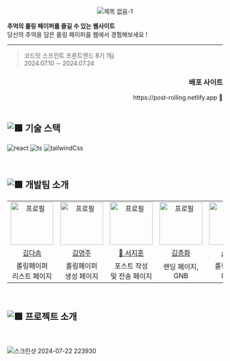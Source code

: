 
<div align="center">
  
![제목 없음-1](https://github.com/user-attachments/assets/8393f2fb-a90b-44af-8a41-1d172587425e)


</div>

**추억의 롤링 페이퍼를 즐길 수 있는 웹사이트** <br>
당신의 추억을 담은 롤링 페이퍼를 웹에서 경험해보세요 !

- - -
  


> <p>코드잇 스프린트 프론트엔드 8기 1팀 <br> 2024.07.10 ∼ 2024.07.24</p>

<div align="right">
<h3>배포 사이트</h3>
https://post-rolling.netlify.app 🔗
</div>



<br>

## <img src="https://github.com/user-attachments/assets/7b6b0302-f7cd-4480-b604-5daeb709e301" alt="🟪" > 기술 스택
  
![react](https://img.shields.io/badge/React-20232A?style=for-the-badge&logo=react&logoColor=61DAFB) 
![ts](https://img.shields.io/badge/TypeScript-007ACC?style=for-the-badge&logo=typescript&logoColor=white) 
![tailwindCss](https://img.shields.io/badge/Tailwind_CSS-38B2AC?style=for-the-badge&logo=tailwind-css&logoColor=white)

<br>

## <img src="https://github.com/user-attachments/assets/7b6b0302-f7cd-4480-b604-5daeb709e301" alt="🟪"> 개발팀 소개

<table align="center">
    <tr align="center">
        <td> <img src="https://github.com/user-attachments/assets/d9ade349-5c64-47e4-8321-a09758e46c3e" alt="프로필" width="100" /></td>
        <td><img src="https://github.com/user-attachments/assets/361ebb81-b0d1-4483-918e-82beff58bbad" alt="프로필" width="100" /></td>
        <td><img src="https://github.com/user-attachments/assets/c182ece6-599e-4347-b6d8-e25b3728fbaa" alt="프로필" width="100" /></td>
        <td><img src="https://github.com/user-attachments/assets/7daa9e47-1ca2-4d44-9040-21cf62190b83" alt="프로필" width="100" /></td>
        <td><img src="https://github.com/user-attachments/assets/6248776b-3401-48ee-bdf8-6879c8ab5e83" alt="프로필" width="100" /></td>
    </tr>
    <tr align="center">
        <td><a href="https://github.com/KimDasom521">김다솜</a></td>
        <td><a href="https://github.com/purplenib">김영주</a></td>
        <td><a href="https://github.com/SealBros">👑 서지훈</a></td>
        <td><a href="https://github.com/KJongHwa">김종화</a></td>
        <td><a href="https://github.com/Jaeheon96">손재헌</a></td>
    </tr>
      <tr align="center" >
        <td>롤링페이퍼 <br> 리스트 페이지</td>
        <td>롤링페이퍼 <br> 생성 페이지</td>
        <td>포스트 작성 <br> 및 전송 페이지 </td>
        <td>랜딩 페이지, <br> GNB </td>
        <td>롤링페이퍼 <br> 페이지</td>
    </tr>
</table>

<br>

## <img src="https://github.com/user-attachments/assets/7b6b0302-f7cd-4480-b604-5daeb709e301" alt="🟪" > 프로젝트 소개

<br>

![스크린샷 2024-07-22 223930](https://github.com/user-attachments/assets/2e656695-142a-44c5-ac96-645061187d88)
